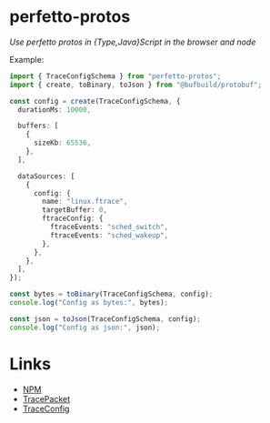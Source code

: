 # perfetto-protos

_Use perfetto protos in {Type,Java}Script in the browser and node_

Example:

```typescript
import { TraceConfigSchema } from "perfetto-protos";
import { create, toBinary, toJson } from "@bufbuild/protobuf";

const config = create(TraceConfigSchema, {
  durationMs: 10000,

  buffers: [
    {
      sizeKb: 65536,
    },
  ],

  dataSources: [
    {
      config: {
        name: "linux.ftrace",
        targetBuffer: 0,
        ftraceConfig: {
          ftraceEvents: "sched_switch",
          ftraceEvents: "sched_wakeup",
        },
      },
    },
  ],
});

const bytes = toBinary(TraceConfigSchema, config);
console.log("Config as bytes:", bytes);

const json = toJson(TraceConfigSchema, config);
console.log("Config as json:", json);
```

# Links
- [NPM](www.npmjs.com/package/perfetto-protos)
- [TracePacket](https://perfetto.dev/docs/reference/trace-packet-proto)
- [TraceConfig](https://perfetto.dev/docs/reference/trace-config-proto)
